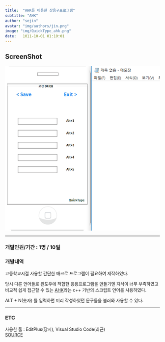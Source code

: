 ```yaml
---
title:  "AHK를 이용한 상용구프로그램"
subtitle: "AHK"
author: "sejin"
avatar: "img/authors/jin.png"
image: "img/QuickType_ahk.png"
date:   1011-10-01 01:10:01
---
```


## ScreenShot

![ex](../img/QuickType(ahk).gif)


- - -
### 개발인원/기간 : 1명 / 10일 

### 개발내역
고등학교시절 사용할 간단한 매크로 프로그램이 필요하여 제작하였다.

당시 다른 언어들로 윈도우에 적합한 응용프로그램을 만들기엔 지식이 너무 부족하였고 비교적 쉽게 접근할 수 있는 
<a href="https://www.autohotkey.com/" target="_blank">AHK</a>라는 c++ 기반의 스크립트 언어를 사용하였다.

ALT + N(숫자) 를 입력하면 미리 작성하였던 문구들을 불러와 사용할 수 있다.
- - -

### ETC

사용한 툴 : EditPlus(당시), Visual Studio Code(최근)
<br>
<a href="https://github.com/cadinz/AHK_QuickType" target="_blank">SOURCE</a>
